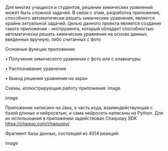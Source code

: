 Для многих учащихся и студентов, решение химических уравнений может быть сложной задачей. В связи с этим, разработка приложения, способного автоматически решать химические уравнения, является крайне актуальной задачей. Целью данного проекта является создание такого приложения - инструмента, который обладает способностью автоматически решать химические уравнения на основе данных, введенных вручную, либо считанных с фото

Основные функции приложения:

• Получение химического уравнения с фото или с клавиатуры

• Распознавание уравнения

• Вывод решения уравнения на экран

Схемы, иллюстрирующие работу приложения: image

image

Приложение написано на Java, а часть кода, взаимодействующая с базой дпнных и нейросетью, и сама нейросеть написаны на Python. Для их использоания в приложении задействован Chaquopy SDK https://chaquo.com/chaquopy/

Фрагмент базы данных, состоящей из 4014 реакций:

image
